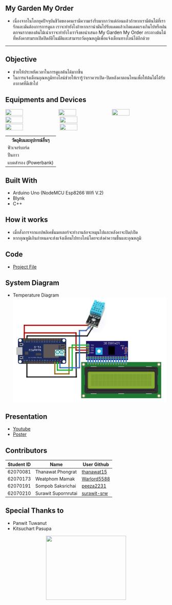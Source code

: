## My Garden My Order
* เนื่องจากในโลกยุคปัจจุบันชีวิตของคนเรามีความเร่งรีบมากกว่าแต่ก่อนแล้วถ้าหากเรามีต้นไม้ที่เรารักและมันต้องการการดูแล
เราจะทำยังไงถ้าหากเรานำมันไปรับแดดแล้วเกิดแดดแรงเกินไปหรือฝนตกจนรากของต้นไม้เน่าเราจะทำยังไงเราจึงขอนำเสนอ
My Garden My Order กระถางต้นไม้ที่หลังคาสามรถเปิดปิดอัติโนมัติและสามารถวัดอุณหภูมิเพื่อแจ้งเตือนทางไลน์ได้อีกด้วย
---
## Objective
* ช่วยให้ประหยัดเวลาในการดูแลต้นได้มากขึ้น
* ในการแจ้งเตือนอุณหภูมิทางไลน์ช่วยให้เรารู้ว่าเราควรเปิด-ปิดหลังคาตอนไหนเพื่อให้ต้นไม้ได้รับอากาศที่ดีเข้าไป

## Equipments and Devices
<image src="image/1.jpg" width="33%" height="33%"><image src="image/2.jpg" width="33%" height="33%"><image src="image/3.jpg" width="33%" height="33%">
<image src="image/4.jpg" width="33%" height="33%">
<image src="image/5.jpg" width="33%" height="33%">
<image src="image/6.jpg" width="33%" height="33%">
<image src="image/7.jpg" width="33%" height="33%">
<table>
  <tr><th>วัดถุดิบและอุปกรณ์อื่นๆ</th></tr>
  <tr><td>ฟิวเจอร์บอร์ด</td></tr>
  <tr><td>ปืนกาว</td></tr>
  <tr><td>แบตสำรอง (Powerbank)</td></tr>
</table>

## Built With
* Arduino Uno (NodeMCU Esp8266 Wifi V.2)
* Blynk
* C++

## How it works
* เมื่อสั่งการจากแอปพลิเคชั่นมอเตอร์จะทำงานล้อจะหมุนไปและหลังคาจะปิด/เปิด
* หากอุณหูมิเกินกำหนดจะส่งแจ้งเตือนไปทางไลน์โดยจะส่งค่าความชื้นและอุณหภูมิ

## Code
* [Project File](https://github.com/peeza2231/Mini-Project-ComPro-KMITL/tree/master/Code)

## System Diagram
* Temperature Diagram
![System Diagram](image/tempcircuit.png)

## Presentation
* [Youtube](https://www.youtube.com/watch?v=fbJRhT-bAE0)
* [Poster](<image src="image/cp-ject-poster.jpg" width="33%" height="33%">)

## Contributors
|Student ID|Name|User Github|
|--|--|--|
|62070081|Thanawat Phongrat|[thanawat15](https://github.com/thanawat15)|
|62070173|Weatphom Mamak|[Warlord5588](https://github.com/thanawat15)|
|62070191|Sompob Saksrichai|[peeza2231](https://github.com/peeza2231)|
|62070210|Surawit Supornrutai|[surawit-srw](https://github.com/surawit-srw)|

## Special Thanks to
* Panwit Tuwanut
* Kitsuchart Pasupa

<p align=center>
<image src="image/itlogo.png" width="250px" height="200px">
</p>
